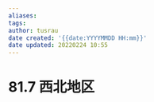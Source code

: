 ```yaml
---
aliases: 
tags:
author: tusrau
date created: '{{date:YYYYMMDD HH:mm}}'
date updated: 20220224 10:55
---
```


# 81.7 西北地区
